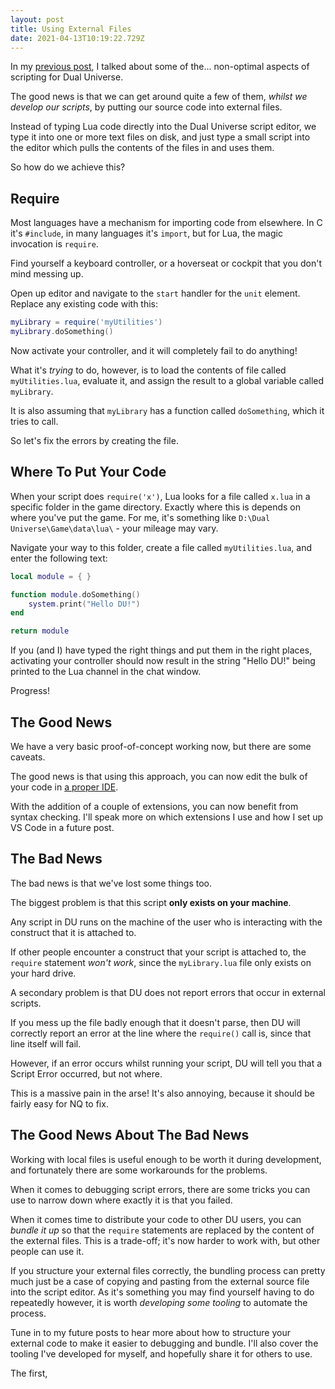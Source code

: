 ```yaml
---
layout: post
title: Using External Files
date: 2021-04-13T10:19:22.729Z
---
```


In my [previous post](/2021/scripting-sucks/), I talked about some of the... non-optimal aspects of scripting for Dual Universe.

The good news is that we can get around quite a few of them, _whilst we develop our scripts_, by putting our source code into external files.

Instead of typing Lua code directly into the Dual Universe script editor, we type it into one or more text files on disk, and just type a small script into the editor which pulls the contents of the files in and uses them.

So how do we achieve this?

## Require

Most languages have a mechanism for importing code from elsewhere. In C it's `#include`, in many languages it's `import`, but for Lua, the magic invocation is `require`.

Find yourself a keyboard controller, or a hoverseat or cockpit that you don't mind messing up.

Open up editor and navigate to the `start` handler for the `unit` element. Replace any existing code with this:

```lua
myLibrary = require('myUtilities')
myLibrary.doSomething()
```

Now activate your controller, and it will completely fail to do anything!

What it's _trying_ to do, however, is to load the contents of file called `myUtilities.lua`, evaluate it, and assign the result to a global variable called `myLibrary`. 

It is also assuming that `myLibrary` has a function called `doSomething`, which it tries to call.

So let's fix the errors by creating the file.

## Where To Put Your Code

When your script does `require('x')`, Lua looks for a file called `x.lua` in a specific folder in the game directory. Exactly where this is depends on where you've put the game. For me, it's something like `D:\Dual Universe\Game\data\lua\` - your mileage may vary.

Navigate your way to this folder, create a file called `myUtilities.lua`, and enter the following text:

```lua
local module = { }

function module.doSomething()
    system.print("Hello DU!")
end

return module
```

If you (and I) have typed the right things and put them in the right places, activating your controller should now result in the string "Hello DU!" being printed to the Lua channel in the chat window.

Progress!

## The Good News

We have a very basic proof-of-concept working now, but there are some caveats.

The good news is that using this approach, you can now edit the bulk of your code in [a proper IDE](https://code.visualstudio.com).

With the addition of a couple of extensions, you can now benefit from syntax checking. I'll speak more on which extensions I use and how I set up VS Code in a future post.

## The Bad News

The bad news is that we've lost some things too.

The biggest problem is that this script **only exists on your machine**.

Any script in DU runs on the machine of the user who is interacting with the construct that it is attached to.

If other people encounter a construct that your script is attached to, the `require` statement _won't work_, since the `myLibrary.lua` file only exists on your hard drive.

A secondary problem is that DU does not report errors that occur in external scripts. 

If you mess up the file badly enough that it doesn't parse, then DU will correctly report an error at the line where the `require()` call is, since that line itself will fail. 

However, if an error occurs whilst running your script, DU will tell you that a Script Error occurred, but not where.

This is a massive pain in the arse! It's also annoying, because it should be fairly easy for NQ to fix.

## The Good News About The Bad News

Working with local files is useful enough to be worth it during development, and fortunately there are some workarounds for the problems.

When it comes to debugging script errors, there are some tricks you can use to narrow down where exactly it is that you failed.

When it comes time to distribute your code to other DU users, you can _bundle it up_ so that the `require` statements are replaced by the content of the external files. This is a trade-off; it's now harder to work with, but other people can use it.

If you structure your external files correctly, the bundling process can pretty much just be a case of copying and pasting from the external source file into the script editor. As it's something you may find yourself having to do repeatedly however, it is worth _developing some tooling_ to automate the process.

Tune in to my future posts to hear more about how to structure your external code to make it easier to debugging and bundle. I'll also cover the tooling I've developed for myself, and hopefully share it for others to use.





The first,





